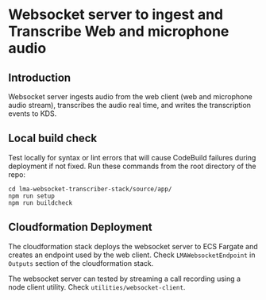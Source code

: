 # Websocket server to ingest and Transcribe Web and microphone audio

## Introduction
Websocket server ingests audio from the web client (web and microphone audio stream), transcribes the audio real time, and writes the transcription events to KDS. 

## Local build check

Test locally for syntax or lint errors that will cause CodeBuild failures during deployment if not fixed. Run these commands from the root directory of the repo:
```
cd lma-websocket-transcriber-stack/source/app/
npm run setup
npm run buildcheck
```

## Cloudformation Deployment

The cloudformation stack deploys the websocket server to ECS Fargate and creates an endpoint used by the web client. Check `LMAWebsocketEndpoint` in `Outputs` section of the cloudformation stack.

The websocket server can tested by streaming a call recording using a node client utility. Check `utilities/websocket-client`.